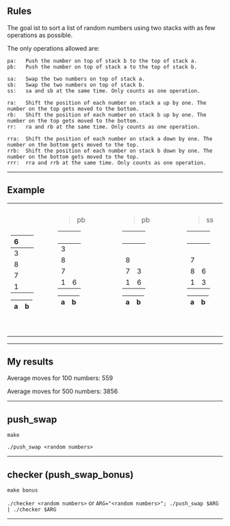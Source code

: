 ## Rules

The goal ist to sort a list of random numbers using two stacks with as few operations as possible.

The only operations allowed are:

```
pa:   Push the number on top of stack b to the top of stack a.
pb:   Push the number on top of stack a to the top of stack b.

sa:   Swap the two numbers on top of stack a.
sb:   Swap the two numbers on top of stack b.
ss:   sa and sb at the same time. Only counts as one operation.

ra:   Shift the position of each number on stack a up by one. The number on the top gets moved to the bottom.
rb:   Shift the position of each number on stack b up by one. The number on the top gets moved to the bottom.
rr:   ra and rb at the same time. Only counts as one operation.

rra:  Shift the position of each number on stack a down by one. The number on the bottom gets moved to the top.
rrb:  Shift the position of each number on stack b down by one. The number on the bottom gets moved to the top.
rrr:  rra and rrb at the same time. Only counts as one operation.
```

---

## Example

<table align="center">
<tr><td align="center">

⠀⠀⠀ ⠀⠀⠀⠀⠀⠀⠀⠀

| 6 | ⠀ |
|---|---|
| 3 |   |
| 8 |   |
| 7 |   |
| 1 |   |

| a | b |
|---|---|

⠀

</td><td align="center">

> pb⠀⠀⠀⠀⠀⠀

|   | ⠀ |
|---|---|
| 3 |   |
| 8 |   |
| 7 |   |
| 1 | 6 |

| a | b |
|---|---|

⠀

</td><td align="center">

> pb⠀⠀⠀⠀⠀⠀

|   | ⠀ |
|---|---|
|   | ⠀ |
| 8 |   |
| 7 | 3 |
| 1 | 6 |

| a | b |
|---|---|

⠀

</td><td align="center">

> ss⠀⠀⠀⠀⠀⠀

|   | ⠀ |
|---|---|
|   | ⠀ |
| 7 |   |
| 8 | 6 |
| 1 | 3 |

| a | b |
|---|---|

⠀

</td><td align="center">

> pa⠀⠀⠀⠀⠀⠀

|   | ⠀ |
|---|---|
| 6 |   |
| 7 |   |
| 8 |   |
| 1 | 3 |

| a | b |
|---|---|

⠀

</td><td align="center">

> pa⠀⠀⠀⠀⠀⠀

| 3 | ⠀ |
|---|---|
| 6 |   |
| 7 |   |
| 8 |   |
| 1 |   |

| a | b |
|---|---|

⠀

</td><td align="center">

> rra⠀⠀⠀⠀⠀⠀

| 1 | ⠀ |
|---|---|
| 3 |   |
| 6 |   |
| 7 |   |
| 8 |   |

| a | b |
|---|---|

⠀

</td></tr> </table>

---

## My results

Average moves for 100 numbers:  559

Average moves for 500 numbers: 3856

---

## push_swap

`make`

`./push_swap <random numbers>`

---

## checker (push_swap_bonus)

`make bonus`

`./checker <random numbers>` or `ARG="<random numbers>"; ./push_swap $ARG | ./checker $ARG`

---

